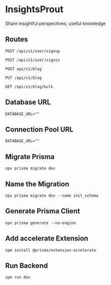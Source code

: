 # InsightsProut
Share insightful perspectives, useful knowledge 

## Routes
```
POST /api/v1/user/signup

POST /api/v1/user/signin

POST api/v1/blog

PUT /api/v1/blog

GET /api/v1/blog/bulk
```

## Database URL
```
DATABASE_URL=""
```

## Connection Pool URL
```
DATABASE_URL=""
```

## Migrate Prisma
```
npx prisma migrate dev
```

## Name the Migration
```
npx prisma migrate dev --name init_schema
```

## Generate Prisma Client 
```
npx prisma generate --no-engine
```

## Add accelerate Extension
```
npm install @prisma/extension-accelerate
```


## Run Backend
```
npm run dev
```

